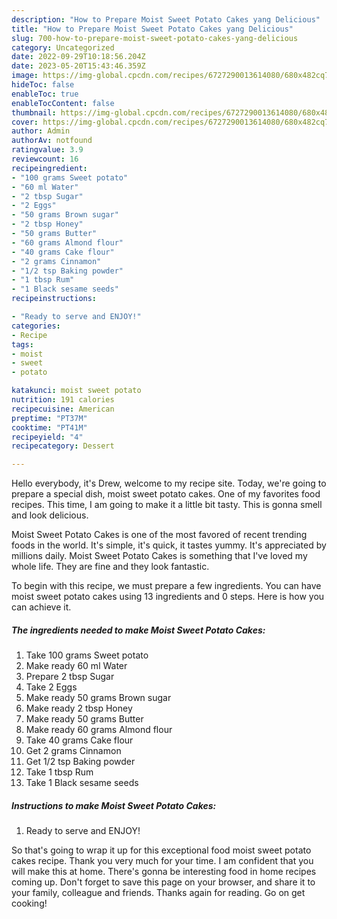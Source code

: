 ```yaml
---
description: "How to Prepare Moist Sweet Potato Cakes yang Delicious"
title: "How to Prepare Moist Sweet Potato Cakes yang Delicious"
slug: 700-how-to-prepare-moist-sweet-potato-cakes-yang-delicious
category: Uncategorized
date: 2022-09-29T10:18:56.204Z
date: 2023-05-20T15:43:46.359Z
image: https://img-global.cpcdn.com/recipes/6727290013614080/680x482cq70/moist-sweet-potato-cakes-recipe-main-photo.jpg
hideToc: false
enableToc: true
enableTocContent: false
thumbnail: https://img-global.cpcdn.com/recipes/6727290013614080/680x482cq70/moist-sweet-potato-cakes-recipe-main-photo.jpg
cover: https://img-global.cpcdn.com/recipes/6727290013614080/680x482cq70/moist-sweet-potato-cakes-recipe-main-photo.jpg
author: Admin
authorAv: notfound
ratingvalue: 3.9
reviewcount: 16
recipeingredient:
- "100 grams Sweet potato"
- "60 ml Water"
- "2 tbsp Sugar"
- "2 Eggs"
- "50 grams Brown sugar"
- "2 tbsp Honey"
- "50 grams Butter"
- "60 grams Almond flour"
- "40 grams Cake flour"
- "2 grams Cinnamon"
- "1/2 tsp Baking powder"
- "1 tbsp Rum"
- "1 Black sesame seeds"
recipeinstructions:

- "Ready to serve and ENJOY!"
categories:
- Recipe
tags:
- moist
- sweet
- potato

katakunci: moist sweet potato 
nutrition: 191 calories
recipecuisine: American
preptime: "PT37M"
cooktime: "PT41M"
recipeyield: "4"
recipecategory: Dessert

---
```



Hello everybody, it's Drew, welcome to my recipe site. Today, we're going to prepare a special dish, moist sweet potato cakes. One of my favorites food recipes. This time, I am going to make it a little bit tasty. This is gonna smell and look delicious.



Moist Sweet Potato Cakes is one of the most favored of recent trending foods in the world. It's simple, it's quick, it tastes yummy. It's appreciated by millions daily. Moist Sweet Potato Cakes is something that I've loved my whole life. They are fine and they look fantastic.


To begin with this recipe, we must prepare a few ingredients. You can have moist sweet potato cakes using 13 ingredients and 0 steps. Here is how you can achieve it.

<!--inarticleads1-->

##### The ingredients needed to make Moist Sweet Potato Cakes:

1. Take 100 grams Sweet potato
1. Make ready 60 ml Water
1. Prepare 2 tbsp Sugar
1. Take 2 Eggs
1. Make ready 50 grams Brown sugar
1. Make ready 2 tbsp Honey
1. Make ready 50 grams Butter
1. Make ready 60 grams Almond flour
1. Take 40 grams Cake flour
1. Get 2 grams Cinnamon
1. Get 1/2 tsp Baking powder
1. Take 1 tbsp Rum
1. Take 1 Black sesame seeds




<!--inarticleads2-->

##### Instructions to make Moist Sweet Potato Cakes:


1. Ready to serve and ENJOY!



So that's going to wrap it up for this exceptional food moist sweet potato cakes recipe. Thank you very much for your time. I am confident that you will make this at home. There's gonna be interesting food in home recipes coming up. Don't forget to save this page on your browser, and share it to your family, colleague and friends. Thanks again for reading. Go on get cooking!
